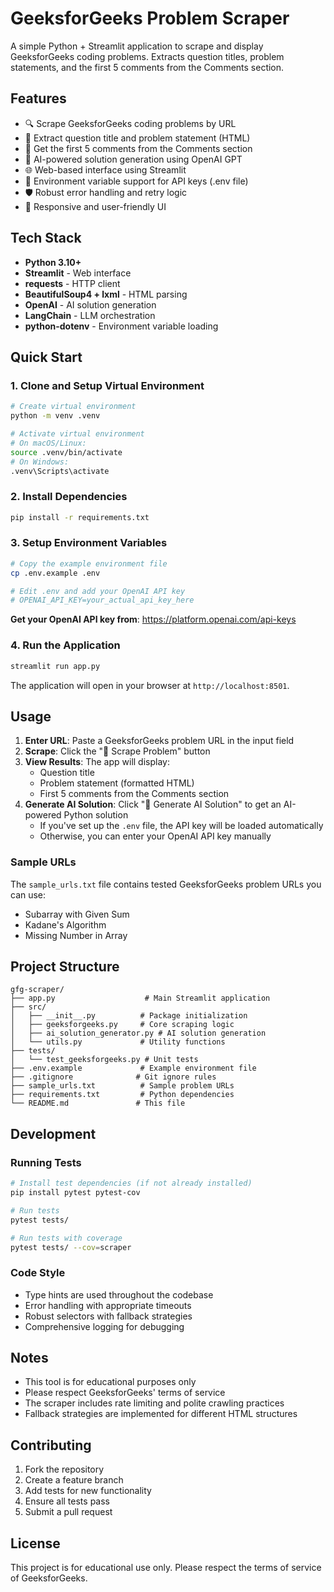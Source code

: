 # GeeksforGeeks Problem Scraper

A simple Python + Streamlit application to scrape and display GeeksforGeeks coding problems. Extracts question titles, problem statements, and the first 5 comments from the Comments section.

## Features

- 🔍 Scrape GeeksforGeeks coding problems by URL
- 📝 Extract question title and problem statement (HTML)
- 💬 Get the first 5 comments from the Comments section
- 🤖 AI-powered solution generation using OpenAI GPT
- 🌐 Web-based interface using Streamlit
- 🔑 Environment variable support for API keys (.env file)
- 🛡️ Robust error handling and retry logic
- 📱 Responsive and user-friendly UI

## Tech Stack

- **Python 3.10+**
- **Streamlit** - Web interface
- **requests** - HTTP client
- **BeautifulSoup4 + lxml** - HTML parsing
- **OpenAI** - AI solution generation
- **LangChain** - LLM orchestration
- **python-dotenv** - Environment variable loading

## Quick Start

### 1. Clone and Setup Virtual Environment

```bash
# Create virtual environment
python -m venv .venv

# Activate virtual environment
# On macOS/Linux:
source .venv/bin/activate
# On Windows:
.venv\Scripts\activate
```

### 2. Install Dependencies

```bash
pip install -r requirements.txt
```

### 3. Setup Environment Variables

```bash
# Copy the example environment file
cp .env.example .env

# Edit .env and add your OpenAI API key
# OPENAI_API_KEY=your_actual_api_key_here
```

**Get your OpenAI API key from**: https://platform.openai.com/api-keys

### 4. Run the Application

```bash
streamlit run app.py
```

The application will open in your browser at `http://localhost:8501`.

## Usage

1. **Enter URL**: Paste a GeeksforGeeks problem URL in the input field
2. **Scrape**: Click the "🚀 Scrape Problem" button
3. **View Results**: The app will display:
   - Question title
   - Problem statement (formatted HTML)
   - First 5 comments from the Comments section
4. **Generate AI Solution**: Click "🚀 Generate AI Solution" to get an AI-powered Python solution
   - If you've set up the `.env` file, the API key will be loaded automatically
   - Otherwise, you can enter your OpenAI API key manually

### Sample URLs

The `sample_urls.txt` file contains tested GeeksforGeeks problem URLs you can use:

- Subarray with Given Sum
- Kadane's Algorithm
- Missing Number in Array

## Project Structure

```
gfg-scraper/
├── app.py                    # Main Streamlit application
├── src/
│   ├── __init__.py          # Package initialization
│   ├── geeksforgeeks.py     # Core scraping logic
│   ├── ai_solution_generator.py # AI solution generation
│   └── utils.py             # Utility functions
├── tests/
│   └── test_geeksforgeeks.py # Unit tests
├── .env.example             # Example environment file
├── .gitignore              # Git ignore rules
├── sample_urls.txt          # Sample problem URLs
├── requirements.txt         # Python dependencies
└── README.md               # This file
```

## Development

### Running Tests

```bash
# Install test dependencies (if not already installed)
pip install pytest pytest-cov

# Run tests
pytest tests/

# Run tests with coverage
pytest tests/ --cov=scraper
```

### Code Style

- Type hints are used throughout the codebase
- Error handling with appropriate timeouts
- Robust selectors with fallback strategies
- Comprehensive logging for debugging

## Notes

- This tool is for educational purposes only
- Please respect GeeksforGeeks' terms of service
- The scraper includes rate limiting and polite crawling practices
- Fallback strategies are implemented for different HTML structures

## Contributing

1. Fork the repository
2. Create a feature branch
3. Add tests for new functionality
4. Ensure all tests pass
5. Submit a pull request

## License

This project is for educational use only. Please respect the terms of service of GeeksforGeeks.
